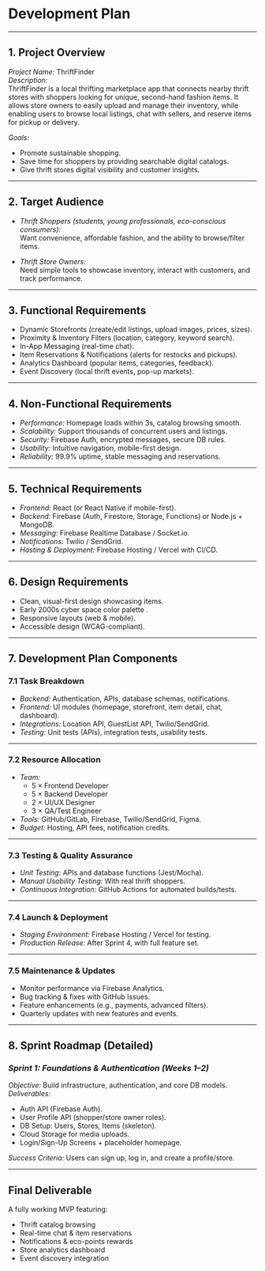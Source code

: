 # Development Plan

---

## 1. Project Overview

_Project Name:_ ThriftFinder  
_Description:_  
ThriftFinder is a local thrifting marketplace app that connects nearby thrift stores with shoppers looking for unique, second-hand fashion items. It allows store owners to easily upload and manage their inventory, while enabling users to browse local listings, chat with sellers, and reserve items for pickup or delivery.

_Goals:_

- Promote sustainable shopping.
- Save time for shoppers by providing searchable digital catalogs.
- Give thrift stores digital visibility and customer insights.

---

## 2. Target Audience

- _Thrift Shoppers (students, young professionals, eco-conscious consumers):_  
  Want convenience, affordable fashion, and the ability to browse/filter items.

- _Thrift Store Owners:_  
  Need simple tools to showcase inventory, interact with customers, and track performance.

---

## 3. Functional Requirements

- Dynamic Storefronts (create/edit listings, upload images, prices, sizes).
- Proximity & Inventory Filters (location, category, keyword search).
- In-App Messaging (real-time chat).
- Item Reservations & Notifications (alerts for restocks and pickups).
- Analytics Dashboard (popular items, categories, feedback).
- Event Discovery (local thrift events, pop-up markets).

---

## 4. Non-Functional Requirements

- _Performance:_ Homepage loads within 3s, catalog browsing smooth.
- _Scalability:_ Support thousands of concurrent users and listings.
- _Security:_ Firebase Auth, encrypted messages, secure DB rules.
- _Usability:_ Intuitive navigation, mobile-first design.
- _Reliability:_ 99.9% uptime, stable messaging and reservations.

---

## 5. Technical Requirements

- _Frontend:_ React (or React Native if mobile-first).
- _Backend:_ Firebase (Auth, Firestore, Storage, Functions) or Node.js + MongoDB.
- _Messaging:_ Firebase Realtime Database / Socket.io.
- _Notifications:_ Twilio / SendGrid.
- _Hosting & Deployment:_ Firebase Hosting / Vercel with CI/CD.

---

## 6. Design Requirements

- Clean, visual-first design showcasing items.
- Early 2000s cyber space color palette .
- Responsive layouts (web & mobile).
- Accessible design (WCAG-compliant).

---

## 7. Development Plan Components

### 7.1 Task Breakdown

- _Backend:_ Authentication, APIs, database schemas, notifications.
- _Frontend:_ UI modules (homepage, storefront, item detail, chat, dashboard).
- _Integrations:_ Location API, GuestList API, Twilio/SendGrid.
- _Testing:_ Unit tests (APIs), integration tests, usability tests.

---

### 7.2 Resource Allocation

- _Team:_
  - 5 × Frontend Developer
  - 5 × Backend Developer
  - 2 × UI/UX Designer
  - 3 × QA/Test Engineer
- _Tools:_ GitHub/GitLab, Firebase, Twilio/SendGrid, Figma.
- _Budget:_ Hosting, API fees, notification credits.

---

### 7.3 Testing & Quality Assurance

- _Unit Testing:_ APIs and database functions (Jest/Mocha).
- _Manual Usability Testing:_ With real thrift shoppers.
- _Continuous Integration:_ GitHub Actions for automated builds/tests.

---

### 7.4 Launch & Deployment

- _Staging Environment:_ Firebase Hosting / Vercel for testing.
- _Production Release:_ After Sprint 4, with full feature set.

---

### 7.5 Maintenance & Updates

- Monitor performance via Firebase Analytics.
- Bug tracking & fixes with GitHub Issues.
- Feature enhancements (e.g., payments, advanced filters).
- Quarterly updates with new features and events.

---

## 8. Sprint Roadmap (Detailed)

### _Sprint 1: Foundations & Authentication (Weeks 1–2)_

_Objective:_ Build infrastructure, authentication, and core DB models.  
_Deliverables:_

- Auth API (Firebase Auth).
- User Profile API (shopper/store owner roles).
- DB Setup: Users, Stores, Items (skeleton).
- Cloud Storage for media uploads.
- Login/Sign-Up Screens + placeholder homepage.

_Success Criteria:_ Users can sign up, log in, and create a profile/store.

---

## Final Deliverable

A fully working MVP featuring:

- Thrift catalog browsing
- Real-time chat & item reservations
- Notifications & eco-points rewards
- Store analytics dashboard
- Event discovery integration
